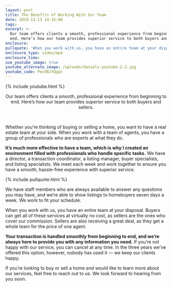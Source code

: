 ```yaml
---
layout: post
title: The Benefits of Working With Our Team
date: 2019-12-13 14:16:08
tags:
excerpt: >-
  Our team offers clients a smooth, professional experience from beginning to
  end. Here’s how our team provides superior service to both buyers and sellers.
enclosure:
pullquote: 'When you work with us, you have an entire team at your disposal.'
enclosure_type: video/mp4
enclosure_time:
use_youtube_image: true
youtube_alternate_image: /uploads/daniels-youtube-2-2.jpg
youtube_code: PevVBJYQppc
---
```


{% include youtube.html %}

<center>Our team offers clients a smooth, professional experience from beginning to end. Here&rsquo;s how our team provides superior service to both buyers and sellers.</center>

&nbsp;

Whether you’re thinking of buying or selling a home, you want to have a real estate team at your side. When you work with a team of agents, you have a group of professionals who are experts at what they do.

**It’s much more effective to have a team, which is why I created an environment filled with professionals who handle specific tasks.** We have a director, a transaction coordinator, a listing manager, buyer specialists, and listing specialists. We meet each week and work together to ensure you have a smooth, hassle-free experience with superior service.

{% include pullquote.html %}

We have staff members who are always available to answer any questions you may have, and we’re able to show listings to homebuyers seven days a week. We work to fit your schedule.&nbsp;

When you work with us, you have an entire team at your disposal. Buyers can get all of these services at virtually no cost, as sellers are the ones who cover our commission. Sellers are also receiving a great deal, as they get a whole team for the price of one agent.

**Your transaction is handled smoothly from beginning to end, and we’re always here to provide you with any information you need.** If you’re not happy with our service, you can cancel at any time. In the three years we’ve offered this option, however, nobody has used it — we keep our clients happy.

If you’re looking to buy or sell a home and would like to learn more about our services, feel free to reach out to us. We look forward to hearing from you soon.